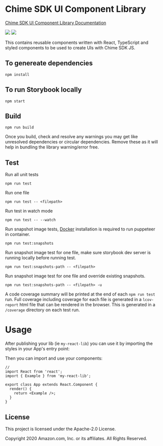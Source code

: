 # Chime SDK UI Component Library

[Chime SDK UI Component Library Documentation](https://aws.github.io/amazon-chime-sdk-component-library-react/)

<a href="https://www.npmjs.com/package/amazon-chime-sdk-component-library-react"><img src="https://img.shields.io/npm/v/amazon-chime-sdk-component-library-react?style=flat-square"></a>
<a href="https://github.com/aws/amazon-chime-sdk-component-library-react"><img src="https://github.com/aws/amazon-chime-sdk-component-library-react/workflows/CI%20Workflow/badge.svg"></a>

This contains reusable components written with React, TypeScript and styled components to be used to create UIs with Chime SDK JS.

## To genereate dependencies

```
npm install
```

## To run Storybook locally

```
npm start
```

## Build

```
npm run build
```

Once you build, check and resolve any warnings you may get like unresolved dependencies or circular dependencies. Remove these as it will help in bundling the library warning/error free.

## Test

Run all unit tests

```
npm run test
```

Run one file

```
npm run test -- <filepath>
```

Run test in watch mode

```
npm run test -- --watch
```

Run snapshot image tests, [Docker](https://docs.docker.com/install/) installation is required to run puppeteer in container.

```
npm run test:snapshots
```

Run snapshot image test for one file, make sure storybook dev server is running locally before running test.

```
npm run test:snapshots-path -- <filepath>
```

Run snapshot image test for one file and override existing snapshots.

```
npm run test:snapshots-path -- <filepath> -u
```

A code coverage summary will be printed at the end of each `npm run test` run. Full coverage including coverage for each file is generated in a `lcov-report` html file that can be rendered in the browser. This is generated in a `/coverage` directory on each test run.

# Usage

After publishing your lib (ie `my-react-lib`) you can use it by importing the styles in your App's entry point:

Then you can import and use your components:

```tsx
//
import React from 'react';
import { Example } from 'my-react-lib';

export class App extends React.Component {
  render() {
    return <Example />;
  }
}
```

## License

This project is licensed under the Apache-2.0 License.

Copyright 2020 Amazon.com, Inc. or its affiliates. All Rights Reserved.
